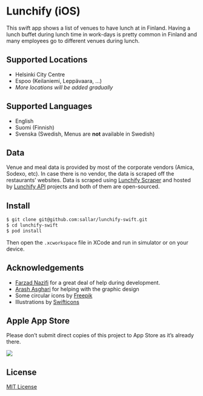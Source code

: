 Lunchify (iOS)
===
This swift app shows a list of venues to have lunch at in Finland. Having a lunch buffet during lunch time in work-days is pretty common in Finland and many employees go to different venues during lunch.

## Supported Locations
- Helsinki City Centre
- Espoo (Keilaniemi, Leppävaara, ...)
- _More locations will be added gradually_

## Supported Languages
- English
- Suomi (Finnish)
- Svenska (Swedish, Menus are **not** available in Swedish)

## Data
Venue and meal data is provided by most of the corporate vendors (Amica, Sodexo, etc). In case there is no vendor, the data is scraped off the restaurants’ websites. Data is scraped using [Lunchify Scraper](https://github.com/sallar/lunchify-scraper) and hosted by [Lunchify API](https://github.com/sallar/lunchify-api) projects and both of them are open-sourced.

## Install
``` bash
$ git clone git@github.com:sallar/lunchify-swift.git
$ cd lunchify-swift
$ pod install
``` 
Then open the `.xcworkspace` file in XCode and run in simulator or on your device.

## Acknowledgements
- [Farzad Nazifi](https://github.com/euwars) for a great deal of help during development.
- [Arash Asghari](https://twitter.com/_arashsghari) for helping with the graphic design
- Some circular icons by [Freepik](http://www.freepik.com/)
- Illustrations by [Swifticons](http://swifticons.com/)

## Apple App Store
Please don’t submit direct copies of this project to App Store as it’s already there.

[![](https://lunchify.fi/static/badge.svg)](https://itunes.apple.com/us/app/lunchify/id1099214692?ls=1&mt=8)

## License
[MIT License](http://sallar.mit-license.org/)

